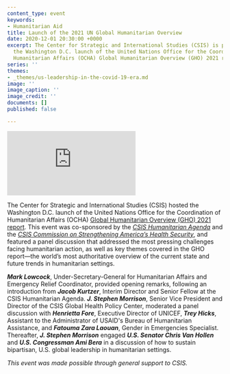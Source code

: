 ```yaml
---
content_type: event
keywords:
- Humanitarian Aid
title: Launch of the 2021 UN Global Humanitarian Overview
date: 2020-12-01 20:30:00 +0000
excerpt: The Center for Strategic and International Studies (CSIS) is pleased to host
  the Washington D.C. launch of the United Nations Office for the Coordination of
  Humanitarian Affairs (OCHA) Global Humanitarian Overview (GHO) 2021 report.
series: ''
themes:
- _themes/us-leadership-in-the-covid-19-era.md
image: ''
image_caption: ''
image_credit: ''
documents: []
published: false

---
```

<div class="video-wrapper post-feature-video"> <iframe allow="autoplay; encrypted-media" allowfullscreen="" frameborder="0" title="" src="https://www.youtube.com/embed/NcDGRf_sDJE"></iframe></div>

The Center for Strategic and International Studies (CSIS) hosted the Washington D.C. launch of the United Nations Office for the Coordination of Humanitarian Affairs (OCHA) [Global Humanitarian Overview (GHO) 2021 report](https://gho.unocha.org/). This event was co-sponsored by the [_CSIS Humanitarian Agenda_](https://www.csis.org/programs/humanitarian-agenda) and the [_CSIS Commission on Strengthening America’s Health Security_](https://healthsecurity.csis.org/), and featured a panel discussion that addressed the most pressing challenges facing humanitarian action, as well as key themes covered in the GHO report—the world’s most authoritative overview of the current state and future trends in humanitarian settings.

**_Mark Lowcock_**, Under-Secretary-General for Humanitarian Affairs and Emergency Relief Coordinator, provided opening remarks, following an introduction from **_Jacob Kurtzer_**, Interim Director and Senior Fellow at the CSIS Humanitarian Agenda. **_J. Stephen Morrison_**, Senior Vice President and Director of the CSIS Global Health Policy Center, moderated a panel discussion with **_Henrietta Fore_**, Executive Director of UNICEF, **_Trey Hicks_**, Assistant to the Administrator of USAID's Bureau of Humanitarian Assistance, and **_Fatouma Zara Laouan_**, Gender in Emergencies Specialist. Thereafter, **_J. Stephen Morrison_** engaged **_U.S. Senator Chris Van Hollen_** and **_U.S. Congressman Ami Bera_** in a discussion of how to sustain bipartisan, U.S. global leadership in humanitarian settings.

_This event was made possible through general support to CSIS._